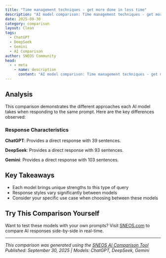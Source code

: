 ```yaml
---
title: "Time management techniques - get more done in less time"
description: "AI model comparison: Time management techniques - get more done in less time..."
date: 2025-09-30
category: comparison
layout: Clean
tags:
  - ChatGPT
  - DeepSeek
  - Gemini
  - AI Comparison
author: SNEOS Community
head:
  - - meta
    - name: description
      content: "AI model comparison: Time management techniques - get more done in less time..."
---
```


<ChatComparison
  title="Time management techniques - get more done in less time"
  prompt="Time management techniques - get more done in less time"
  :responses='{"ChatGPT": "Certainly! Here are some effective time management techniques to help you get more done in less time:\n\n### 1. **Prioritize Tasks (Eisenhower Matrix)**\n- **Urgent and Important:** Do these tasks immediately.\n- **Important but Not Urgent:** Schedule these tasks.\n- **Urgent but Not Important:** Delegate if possible.\n- **Neither Urgent nor Important:** Eliminate or minimize these tasks.\n\n### 2. **Pomodoro Technique**\n- Work for 25 minutes focused on one task.\n- Take a 5-minute break.\n- After 4 cycles, take a longer break (15-30 minutes).\nThis boosts concentration and prevents burnout.\n\n### 3. **Time Blocking**\n- Allocate specific blocks of time on your calendar for different tasks or activities.\n- Helps minimize distractions and multitasking.\n\n### 4. **Set SMART Goals**\n- Specific, Measurable, Achievable, Relevant, Time-bound goals provide clear direction and focus.\n\n### 5. **Use To-Do Lists**\n- Keep a daily or weekly to-do list.\n- Check off completed tasks to maintain motivation.\n\n### 6. **Limit Multitasking**\n- Focus on one task at a time to increase efficiency and work quality.\n\n### 7. **Batch Similar Tasks**\n- Group similar tasks (e.g., responding to emails) and do them together to minimize context switching.\n\n### 8. **Eliminate Distractions**\n- Turn off non-essential notifications.\n- Create a quiet, organized workspace.\n\n### 9. **Delegate and Outsource**\n- Delegate tasks that others can do.\n- Outsource tasks that take up your valuable time but don\u2019t require your expertise.\n\n### 10. **Review and Reflect**\n- At the end of each day or week, review what you accomplished.\n- Adjust your plans and priorities for improved productivity.\n\n### Bonus Tips:\n- Use productivity tools like Trello, Asana, or Notion.\n- Practice saying \u201Cno\u201D to commitments that don\u2019t align with your priorities.\n- Take care of your health by getting enough sleep, exercise, and breaks.\n\nImplementing these techniques consistently will help you manage your time more effectively and accomplish more in less time. Would you like me to create a personalized daily schedule template for you?", "DeepSeek": "Of course. Here is a comprehensive guide to time management techniques designed to help you get more done in less time.\n\nThe key isn\u0027t just to work faster, but to work smarter. It\u0027s about focusing on what truly matters and minimizing distractions.\n\n### The Foundational Principles\n\nBefore diving into specific techniques, understand these core concepts:\n\n1. **Parkinson\u0027s Law:** \u0022Work expands to fill the time available for its completion.\u0022 If you give a task 2 hours, it will take 2 hours. Give it 1 hour, and you\u0027ll often find a way to finish it.\n2. **The 80/20 Rule (Pareto Principle):** 80% of your results come from 20% of your efforts. Identify and focus on that critical 20%.\n3. **The Eisenhower Matrix:** Not all tasks are created equal. Categorize them by **Urgency** and **Importance** to prioritize effectively.\n\n---\n\n### Top Tier Techniques to Implement Today\n\n#### 1. Time Blocking (The Cornerstone Technique)\nThis is the practice of planning out every moment of your day in advance, dedicating specific \u0022blocks\u0022 of time to specific tasks or types of work.\n\n* **How it works:** Use your calendar. Block out time not just for meetings, but for deep work, email, administrative tasks, and even breaks.\n* **Why it\u0027s effective:** It creates a realistic plan for your day, reduces task-switching, and makes you consciously choose what to work on. It turns your to-do list into a schedule.\n* **Pro-Tip:** Color-code your blocks (e.g., blue for deep work, green for communication, yellow for planning) for a quick visual overview.\n\n#### 2. The Pomodoro Technique (For Focus and Fighting Procrastination)\nThis method uses a timer to break down work into focused intervals, traditionally 25 minutes in length, separated by short breaks.\n\n* **How it works:**\n 1. Choose a task.\n 2. Set a timer for 25 minutes.\n 3. Work on the task until the timer rings.\n 4. Take a short 5-minute break.\n 5. After four \u0022Pomodoros,\u0022 take a longer break (15-30 minutes).\n* **Why it\u0027s effective:** It makes large tasks feel less daunting, combats mental fatigue, and the ticking clock creates a sense of urgency.\n\n#### 3. The 2-Minute Rule (From \u0022Getting Things Done\u0022)\nA simple rule to stop small tasks from piling up and cluttering your mind.\n\n* **How it works:** If a task comes up and you see it can be done in two minutes or less, **do it immediately**. If it will take longer, schedule it or add it to your to-do list.\n* **Why it\u0027s effective:** It prevents a long, overwhelming list of small, pending tasks and creates a sense of momentum and accomplishment.\n\n#### 4. Eat That Frog (Tackling Procrastination)\nPopularized by Brian Tracy, this means doing your most important or dreaded task first thing in the morning.\n\n* **How it works:** Identify your \u0022frog\u0022\u2014the one task that would have the biggest positive impact if completed. Do it before you do anything else.\n* **Why it\u0027s effective:** It ensures your peak energy and willpower are used on what matters most. The psychological relief of having it done makes the rest of the day easier.\n\n#### 5. The Eisenhower Matrix (For Strategic Prioritization)\nCategorize every task into one of four quadrants:\n\n| | **Urgent** | **Not Urgent** |\n| :--- | :--- | :--- |\n| **Important** | **Quadrant 1: DO** \u003Cbr\u003ECrises, deadlines, pressing problems. | **Quadrant 2: PLAN** \u003Cbr\u003EStrategic planning, relationship building, learning, prevention. |\n| **Not Important** | **Quadrant 3: DELEGATE** \u003Cbr\u003ESome meetings, some calls, interruptions. | **Quadrant 4: ELIMINATE** \u003Cbr\u003EMindless browsing, trivial busywork, time wasters. |\n\n* **How it works:** Regularly review your tasks and place them in the matrix. Focus your energy on Quadrant 2 activities to prevent Quadrant 1 crises.\n* **Why it\u0027s effective:** It forces you to distinguish between what\u0027s truly important and what\u0027s merely urgent.\n\n---\n\n### Supporting Habits \u0026 Mindsets\n\nTechniques are useless without the right environment and mindset.\n\n1. **Single-Tasking:** Multitasking is a myth. It reduces the quality of your work and increases the time it takes to complete tasks by up to 40%. Focus on one thing at a time.\n2. **Batching:** Group similar small tasks together. Instead of checking email 20 times a day, schedule 2-3 specific times to process your entire inbox. Do the same for phone calls, administrative work, etc.\n3. **Set Clear Goals \u0026 Deadlines:** Use the **SMART** framework (Specific, Measurable, Achievable, Relevant, Time-bound). A vague goal like \u0022work on report\u0022 is less effective than \u0022write the first draft of the introduction by 11 AM.\u0022\n4. **Control Your Environment:**\n * **Minimize Digital Distractions:** Turn off non-essential notifications. Use website blockers (like Freedom or Cold Turkey) during focus blocks.\n * **Optimize Your Workspace:** Keep it clean and have everything you need within reach.\n5. **The Power of \u0022No\u0022:** Your time is a finite resource. Politely declining requests that don\u0027t align with your priorities is a crucial time management skill.\n6. **Review and Reflect:** Spend 10-15 minutes at the end of each week reviewing what went well, what didn\u0027t, and planning for the next week. This allows you to continuously improve your system.\n\n### A Sample \u0022Power Day\u0022 Using These Techniques\n\n* **8:00 - 8:15 AM (Planning):** Review your time-blocked calendar and to-do list. Identify your \u0022frog.\u0022\n* **8:15 - 10:00 AM (Deep Work Block):** \u0022Eat that frog.\u0022 Use 2-3 Pomodoro sessions to work on your most important project without interruption.\n* **10:00 - 10:15 AM (Break):** Step away from your desk. Stretch, get water.\n* **10:15 - 11:00 AM (Communication Block):** Batch-process emails and messages. Apply the 2-minute rule to quick replies.\n* **11:00 - 12:00 PM (Focused Work Block):** Time block for your second-most-important task.\n* **1:00 - 3:00 PM (Project Work):** Work on larger, scheduled projects.\n* **3:00 - 3:30 PM (Admin Batch):** Handle small administrative tasks (invoices, scheduling, etc.) in one go.\n* **4:00 - 4:15 PM (Wrap-up):** Review the day, note unfinished tasks, and create a rough plan for tomorrow.\n\n**Final Advice:** Don\u0027t try to implement all of these at once. Pick **one or two** techniques that resonate with you, practice them for two weeks, and then add another. The goal is to build a sustainable system that works for *you*.", "Gemini": "Okay, let\u0027s dive into time management techniques to help you become more productive and efficient. We\u0027ll break this down into categories with actionable advice.\n\n**I. Planning \u0026 Prioritization: Laying the Groundwork**\n\n* **A. Goal Setting:**\n * **SMART Goals:** Define Specific, Measurable, Achievable, Relevant, and Time-bound goals. Instead of \u0022Learn to code,\u0022 try \u0022Complete the first module of a Python course on Coursera by the end of next week.\u0022\n * **Long-Term, Mid-Term, Short-Term:** Break down large goals into smaller, more manageable steps. Think of it like a roadmap.\n * **Write it Down:** Studies show that writing down your goals makes you more likely to achieve them.\n\n* **B. Prioritization Techniques:**\n * **Eisenhower Matrix (Urgent/Important):** Categorize tasks based on urgency and importance.\n * **Urgent \u0026 Important (Do First):** Crises, deadlines, pressing problems.\n * **Important, Not Urgent (Schedule):** Planning, relationship building, exercise, personal development. These are often neglected but crucial for long-term success.\n * **Urgent, Not Important (Delegate):** Interruptions, some meetings, some emails. Find someone else to do these if possible.\n * **Not Urgent, Not Important (Eliminate):** Time wasters, distractions, busywork.\n * **Pareto Principle (80/20 Rule):** Focus on the 20% of tasks that yield 80% of the results. Identify your high-impact activities.\n * **ABC Analysis:** Assign priorities (A = high, B = medium, C = low) to your tasks. Focus on A tasks first.\n\n* **C. Planning Tools:**\n * **Daily/Weekly/Monthly Planning:** Dedicate time each day, week, or month to plan your activities. This prevents reactivity.\n * **To-Do Lists:** Essential for keeping track of tasks. Use a digital app (Todoist, TickTick, Google Tasks) or a physical notebook.\n * **Calendars:** Schedule appointments, deadlines, and dedicated work blocks. Use Google Calendar, Outlook Calendar, or a paper planner.\n * **Project Management Software:** For larger projects, tools like Asana, Trello, or Jira can help you organize tasks, assign responsibilities, and track progress.\n\n**II. Execution \u0026 Focus: Getting the Work Done**\n\n* **A. Time Blocking:**\n * **Dedicated Blocks:** Allocate specific time slots in your calendar for specific tasks or activities. Treat these blocks as appointments you can\u0027t miss.\n * **Theme Days:** Group similar tasks together and dedicate entire days to them. For example, \u0022Meeting Monday,\u0022 \u0022Writing Wednesday,\u0022 \u0022Admin Friday.\u0022\n\n* **B. Task Batching:**\n * **Group Similar Tasks:** Perform similar tasks together to minimize context switching and improve efficiency. Example: Answer all emails at once, make all phone calls in a single session.\n\n* **C. Focus Techniques:**\n * **Pomodoro Technique:** Work in focused 25-minute intervals followed by a 5-minute break. After four Pomodoros, take a longer break (20-30 minutes).\n * **Timeboxing:** Allocate a fixed amount of time for a task and commit to finishing it within that timeframe, even if it\u0027s not perfect.\n * **Deep Work:** Schedule uninterrupted blocks of time for focused, high-value work. Minimize distractions and dedicate yourself entirely to the task at hand. (See Cal Newport\u0027s book \u0022Deep Work\u0022).\n\n* **D. Minimizing Distractions:**\n * **Identify Distractions:** Recognize your biggest time-wasters (social media, email, notifications, interruptions from colleagues).\n * **Turn off Notifications:** Silence phone notifications, close unnecessary browser tabs, and disable email alerts.\n * **Dedicated Workspace:** Create a designated workspace that is free from distractions.\n * **Communicate Boundaries:** Let colleagues or family members know when you need uninterrupted time.\n * **Website Blockers:** Use apps like Freedom, Cold Turkey, or StayFocusd to block distracting websites.\n * **Use Headphones:** Even without music, headphones can signal to others that you are focused.\n\n**III. Delegation \u0026 Automation: Working Smarter, Not Harder**\n\n* **A. Delegation:**\n * **Identify Delegatable Tasks:** Determine which tasks can be handled by others (colleagues, assistants, freelancers).\n * **Clear Instructions:** Provide clear and concise instructions to ensure the task is completed correctly.\n * **Empowerment:** Give the person you\u0027re delegating to the autonomy to complete the task their way.\n\n* **B. Automation:**\n * **Identify Repetitive Tasks:** Look for tasks that you perform frequently and that could be automated.\n * **Use Automation Tools:**\n * **Email Filters \u0026 Rules:** Automatically sort and categorize emails.\n * **Zapier/IFTTT:** Connect different apps and automate workflows.\n * **Macros:** Automate repetitive tasks in software applications.\n * **Keyboard Shortcuts:** Learn and use keyboard shortcuts to save time.\n\n**IV. Review \u0026 Refinement: Continuous Improvement**\n\n* **A. Track Your Time:**\n * **Time Tracking Apps:** Use apps like Toggl Track, Clockify, or RescueTime to track how you spend your time.\n * **Analyze Your Data:** Review your time logs to identify time-wasting activities and areas for improvement.\n\n* **B. Review Your Systems:**\n * **Regularly Evaluate:** Periodically assess your time management techniques to see what\u0027s working and what\u0027s not.\n * **Adjust as Needed:** Be willing to adapt your strategies and try new approaches to find what works best for you.\n\n* **C. Learn from Others:**\n * **Read Books and Articles:** Explore resources on time management and productivity.\n * **Attend Workshops or Seminars:** Invest in training to improve your skills.\n * **Seek Mentorship:** Learn from experienced professionals who have mastered time management.\n\n**V. Important Considerations: Mindset \u0026 Well-being**\n\n* **A. Perfectionism vs. Progress:** Strive for progress, not perfection. Don\u0027t get bogged down in minor details. \u0022Done is better than perfect\u0022 is a useful mantra.\n* **B. Say No:** Learn to decline requests that don\u0027t align with your priorities or that will overextend you.\n* **C. Take Breaks:** Regular breaks are essential for maintaining focus and preventing burnout. Step away from your work, stretch, and clear your head.\n* **D. Self-Care:** Prioritize your physical and mental well-being. Get enough sleep, exercise regularly, and eat a healthy diet. Burnout is the enemy of productivity.\n* **E. Be Realistic:** Don\u0027t try to do too much at once. Set realistic expectations for what you can accomplish in a given time frame.\n\n**Key Takeaways:**\n\n* **Start Small:** Don\u0027t try to implement all of these techniques at once. Choose one or two that resonate with you and focus on mastering them.\n* **Be Consistent:** Time management is a habit that requires consistent effort. Stick with your chosen techniques, even when you\u0027re feeling overwhelmed.\n* **Experiment and Adapt:** There is no one-size-fits-all approach to time management. Experiment with different techniques and adapt them to your specific needs and preferences.\n* **Be Patient:** It takes time to develop effective time management skills. Don\u0027t get discouraged if you don\u0027t see results immediately. Just keep practicing and refining your approach.\n\nBy consistently applying these techniques, you can significantly improve your productivity, reduce stress, and achieve your goals more efficiently. Good luck!\n"}' 
  published-date="22:46"
/>

## Analysis

This comparison demonstrates the different approaches each AI model takes when responding to the same prompt. Here are the key differences observed:

### Response Characteristics

**ChatGPT**: Provides a direct response with 39 sentences. 

**DeepSeek**: Provides a direct response with 93 sentences. 

**Gemini**: Provides a direct response with 103 sentences. 

## Key Takeaways

- Each model brings unique strengths to this type of query
- Response styles vary significantly between models
- Consider your specific use case when choosing between these models

## Try This Comparison Yourself

Want to test these models with your own prompts? Visit [SNEOS.com](https://sneos.com) to compare AI responses side-by-side in real-time.

---

*This comparison was generated using the [SNEOS AI Comparison Tool](https://sneos.com)*
*Published: September 30, 2025 | Models: ChatGPT, DeepSeek, Gemini*
